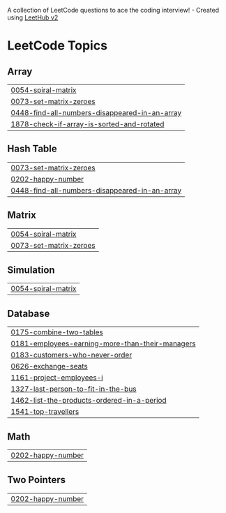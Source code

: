 A collection of LeetCode questions to ace the coding interview! - Created using [LeetHub v2](https://github.com/arunbhardwaj/LeetHub-2.0)
<!---LeetCode Topics Start-->
# LeetCode Topics
## Array
|  |
| ------- |
| [0054-spiral-matrix](https://github.com/Sunkara-Srinivas/leetcode/tree/master/0054-spiral-matrix) |
| [0073-set-matrix-zeroes](https://github.com/Sunkara-Srinivas/leetcode/tree/master/0073-set-matrix-zeroes) |
| [0448-find-all-numbers-disappeared-in-an-array](https://github.com/Sunkara-Srinivas/leetcode/tree/master/0448-find-all-numbers-disappeared-in-an-array) |
| [1878-check-if-array-is-sorted-and-rotated](https://github.com/Sunkara-Srinivas/leetcode/tree/master/1878-check-if-array-is-sorted-and-rotated) |
## Hash Table
|  |
| ------- |
| [0073-set-matrix-zeroes](https://github.com/Sunkara-Srinivas/leetcode/tree/master/0073-set-matrix-zeroes) |
| [0202-happy-number](https://github.com/Sunkara-Srinivas/leetcode/tree/master/0202-happy-number) |
| [0448-find-all-numbers-disappeared-in-an-array](https://github.com/Sunkara-Srinivas/leetcode/tree/master/0448-find-all-numbers-disappeared-in-an-array) |
## Matrix
|  |
| ------- |
| [0054-spiral-matrix](https://github.com/Sunkara-Srinivas/leetcode/tree/master/0054-spiral-matrix) |
| [0073-set-matrix-zeroes](https://github.com/Sunkara-Srinivas/leetcode/tree/master/0073-set-matrix-zeroes) |
## Simulation
|  |
| ------- |
| [0054-spiral-matrix](https://github.com/Sunkara-Srinivas/leetcode/tree/master/0054-spiral-matrix) |
## Database
|  |
| ------- |
| [0175-combine-two-tables](https://github.com/Sunkara-Srinivas/leetcode/tree/master/0175-combine-two-tables) |
| [0181-employees-earning-more-than-their-managers](https://github.com/Sunkara-Srinivas/leetcode/tree/master/0181-employees-earning-more-than-their-managers) |
| [0183-customers-who-never-order](https://github.com/Sunkara-Srinivas/leetcode/tree/master/0183-customers-who-never-order) |
| [0626-exchange-seats](https://github.com/Sunkara-Srinivas/leetcode/tree/master/0626-exchange-seats) |
| [1161-project-employees-i](https://github.com/Sunkara-Srinivas/leetcode/tree/master/1161-project-employees-i) |
| [1327-last-person-to-fit-in-the-bus](https://github.com/Sunkara-Srinivas/leetcode/tree/master/1327-last-person-to-fit-in-the-bus) |
| [1462-list-the-products-ordered-in-a-period](https://github.com/Sunkara-Srinivas/leetcode/tree/master/1462-list-the-products-ordered-in-a-period) |
| [1541-top-travellers](https://github.com/Sunkara-Srinivas/leetcode/tree/master/1541-top-travellers) |
## Math
|  |
| ------- |
| [0202-happy-number](https://github.com/Sunkara-Srinivas/leetcode/tree/master/0202-happy-number) |
## Two Pointers
|  |
| ------- |
| [0202-happy-number](https://github.com/Sunkara-Srinivas/leetcode/tree/master/0202-happy-number) |
<!---LeetCode Topics End-->